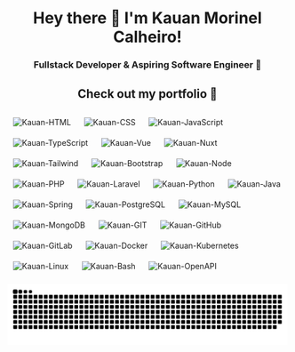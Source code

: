 <h1 align="center">Hey there 👋 I'm Kauan Morinel Calheiro!</h1>
<h3 align="center">Fullstack Developer & Aspiring Software Engineer 🚀</h3>

<h2 align="center">
  <a href="https://kauancalheiro.github.io/portfolio/" target="_blank" rel="noopener noreferrer" style="text-decoration: none; color: inherit;">
    Check out my portfolio 🔗
  </a>
</h2>

<div style="margin-top: 20px;">

<img class='badge' style="margin: 10px" alt="Kauan-HTML" src="https://img.shields.io/badge/HTML5-E34F26?style=for-the-badge&logo=html5&logoColor=white">
<img class='badge' style="margin: 10px" alt="Kauan-CSS" src="https://img.shields.io/badge/CSS3-1572B6?style=for-the-badge&logo=css&logoColor=white">
<img class='badge' style="margin: 10px" alt="Kauan-JavaScript" src="https://img.shields.io/badge/JavaScript-F7DF1E?style=for-the-badge&logo=javascript&logoColor=black">
<img class='badge' style="margin: 10px" alt="Kauan-TypeScript" src="https://img.shields.io/badge/TypeScript-3178C6?style=for-the-badge&logo=typescript&logoColor=white">
<img class='badge' style="margin: 10px" alt="Kauan-Vue" src="https://img.shields.io/badge/Vue.js-4FC08D?style=for-the-badge&logo=vue.js&logoColor=white">
<img class='badge' style="margin: 10px" alt="Kauan-Nuxt" src="https://img.shields.io/badge/Nuxt.js-00C58E?style=for-the-badge&logo=nuxt&logoColor=white">
<img class='badge' style="margin: 10px" alt="Kauan-Tailwind" src="https://img.shields.io/badge/Tailwind_CSS-38B2AC?style=for-the-badge&logo=tailwind-css&logoColor=white">
<img class='badge' style="margin: 10px" alt="Kauan-Bootstrap" src="https://img.shields.io/badge/Bootstrap-7952B3?style=for-the-badge&logo=bootstrap&logoColor=white">
<img class='badge' style="margin: 10px" alt="Kauan-Node" src="https://img.shields.io/badge/Node.js-339933?style=for-the-badge&logo=node.js&logoColor=white">
<img class='badge' style="margin: 10px" alt="Kauan-PHP" src="https://img.shields.io/badge/PHP-777BB4?style=for-the-badge&logo=php&logoColor=white">
<img class='badge' style="margin: 10px" alt="Kauan-Laravel" src="https://img.shields.io/badge/laravel-FF2D20?style=for-the-badge&logo=laravel&logoColor=white">
<img class='badge' style="margin: 10px" alt="Kauan-Python" src="https://img.shields.io/badge/Python-3776AB?style=for-the-badge&logo=python&logoColor=white">
<img class='badge' style="margin: 10px" alt="Kauan-Java" src="https://img.shields.io/badge/Java-ED8B00?style=for-the-badge&logo=openJDK&logoColor=white">
<img class='badge' style="margin: 10px" alt="Kauan-Spring" src="https://img.shields.io/badge/Spring-6DB33F?style=for-the-badge&logo=spring&logoColor=white">
<img class='badge' style="margin: 10px" alt="Kauan-PostgreSQL" src="https://img.shields.io/badge/PostgreSQL-316192?style=for-the-badge&logo=postgresql&logoColor=white">
<img class='badge' style="margin: 10px" alt="Kauan-MySQL" src="https://img.shields.io/badge/MySQL-4479A1?style=for-the-badge&logo=mysql&logoColor=white">
<img class='badge' style="margin: 10px" alt="Kauan-MongoDB" src="https://img.shields.io/badge/MongoDB-47A248?style=for-the-badge&logo=mongodb&logoColor=white">
<img class='badge' style="margin: 10px" alt="Kauan-GIT" src="https://img.shields.io/badge/Git-E34F26?style=for-the-badge&logo=git&logoColor=white">
<img class='badge' style="margin: 10px" alt="Kauan-GitHub" src="https://img.shields.io/badge/GitHub-181717?style=for-the-badge&logo=github&logoColor=white">
<img class='badge' style="margin: 10px" alt="Kauan-GitLab" src="https://img.shields.io/badge/GitLab-FC6D26?style=for-the-badge&logo=gitlab&logoColor=white">
<img class='badge' style="margin: 10px" alt="Kauan-Docker" src="https://img.shields.io/badge/Docker-2496ED?style=for-the-badge&logo=docker&logoColor=white">
<img class='badge' style="margin: 10px" alt="Kauan-Kubernetes" src="https://img.shields.io/badge/Kubernetes-326CE5?style=for-the-badge&logo=kubernetes&logoColor=white">
<img class='badge' style="margin: 10px" alt="Kauan-Linux" src="https://img.shields.io/badge/Linux-FCC624?style=for-the-badge&logo=linux&logoColor=black">
<img class='badge' style="margin: 10px" alt="Kauan-Bash" src="https://img.shields.io/badge/Bash-181717?style=for-the-badge&logo=gnu-bash&logoColor=white">
<img class='badge' style="margin: 10px" alt="Kauan-OpenAPI" src="https://img.shields.io/badge/OpenAPI-6BA539?style=for-the-badge&logo=openapi-initiative&logoColor=white">

</div>


<p align="center">
  <picture>
    <source media="(prefers-color-scheme: dark)" srcset="https://raw.githubusercontent.com/platane/snk/output/github-contribution-grid-snake-dark.svg">
    <source media="(prefers-color-scheme: light)" srcset="https://raw.githubusercontent.com/platane/snk/output/github-contribution-grid-snake.svg">
    <img alt="Snake animation" src="https://raw.githubusercontent.com/platane/snk/output/github-contribution-grid-snake.svg">
  </picture>
</p>

</div>

